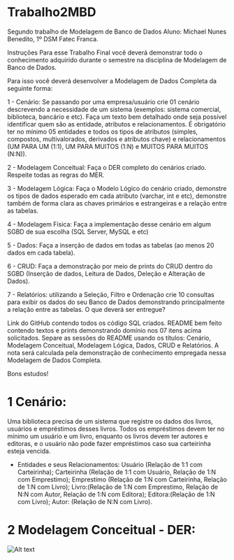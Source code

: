 # Trabalho2MBD
Segundo trabalho de Modelagem de Banco de Dados
Aluno: Michael Nunes Benedito, 1º DSM Fatec Franca.

Instruções
Para esse Trabalho Final você deverá demonstrar todo o conhecimento adquirido durante o semestre na disciplina de Modelagem de Banco de Dados. 

Para isso você deverá desenvolver a Modelagem de Dados Completa da seguinte forma:

1 - Cenário: Se passando por uma empresa/usuário crie 01 cenário descrevendo a necessidade de um sistema (exemplos: sistema comercial, biblioteca, bancário e etc). Faça um texto bem detalhado onde seja possível identificar quem são as entidade, atributos e relacionamentos. É obrigatório ter no mínimo 05 entidades e todos os tipos de atributos (simples, compostos, multivalorados, derivados e atributos chave) e relacionamentos (UM PARA UM (1:1), UM PARA MUITOS (1:N) e MUITOS PARA MUITOS (N:N)). 

2 - Modelagem Conceitual: Faça o DER completo do cenários criado. Respeite todas as regras do MER.

3 - Modelagem Lógica: Faça o Modelo Lógico do cenário criado, demonstre os tipos de dados esperado em cada atributo (varchar, int e etc), demonstre também de forma clara as chaves primários e estrangeiras e a relação entre as tabelas.

4 - Modelagem Física: Faça a implementação desse cenário em algum SGBD de sua escolha (SQL Server, MySQL e etc)

5 - Dados: Faça a inserção de dados em todas as tabelas (ao menos 20 dados em cada tabela).

6 - CRUD: Faça a demonstração por meio de prints do CRUD dentro do SGBD (Inserção de dados, Leitura de Dados, Deleção e Alteração de Dados).

7 - Relatórios: utilizando a Seleção, Filtro e Ordenação crie 10 consultas para exibir os dados do seu Banco de Dados demonstrando principalmente a relação entre as tabelas.
O que deverá ser entregue?


Link do GitHub contendo todos os código SQL criados.
README bem feito contendo textos e prints demonstrando domínio nos 07 itens acima solicitados. 
Separe as sessões do README usando os títulos: Cenário, Modelagem Conceitual, Modelagem Lógica, Dados, CRUD e Relatórios.
A nota será calculada pela demonstração de conhecimento empregada nessa Modelagem de Dados Completa.

Bons estudos!

# 1 Cenário:

Uma biblioteca precisa de um sistema que registre os dados dos livros, usuários e empréstimos desses livros. Todos os empréstimos devem ter no mínimo um usuário e um livro, enquanto os livros devem ter
autores e editoras, e o usuário não pode fazer empréstimos caso sua carteirinha esteja vencida.

* Entidades e seus Relacionamentos: 
    Usuário (Relação de 1:1 com Carteirinha); 
    Carteirinha (Relação de 1:1 com Usuário, Relação de 1:N com Emprestimo);
    Emprestimo (Relação de 1:N com Carteirinha, Relação de 1:N com Livro);
    Livro:(Relação de 1:N com Emprestimo, Relação de N:N com Autor, Relação de 1:N com Editora);
    Editora:(Relação de 1:N com Livro);
    Autor: (Relação de N:N com Livro).


# 2 Modelagem Conceitual - DER:

![Alt text](image-1.png)
